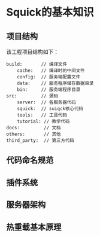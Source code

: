 # Squick的基本知识

## 项目结构

该工程项目结构如下：

```
build:       // 编译文件
    cache:   // 编译时的中间文件
    config:  // 服务端配置文件
    data:    // 服务程序储存数据目录
    bin:     // 服务端程序目录
src:         // 源码
    server:  // 各服务器代码
    squick:  // suiqck核心代码
    tools:   // 工具代码
    tutorial: // 教学代码
docs:         // 文档
others:       // 其他
third_party:  // 第三方代码
```



## 代码命名规范





## 插件系统





## 服务器架构





## 热重载基本原理








